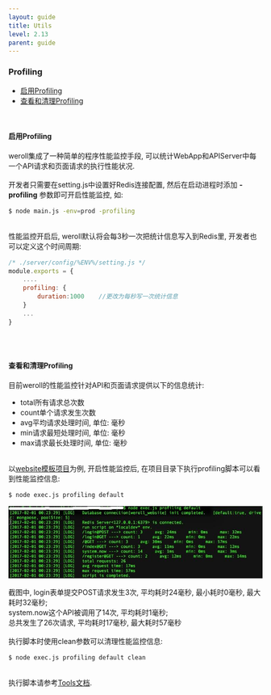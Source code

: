 ```yaml
---
layout: guide
title: Utils
level: 2.13
parent: guide
---
```


<h3>Profiling</h3>
<ul class="guide_index">
    <li><a href="#start">启用Profiling</a></li>
    <li><a href="#use">查看和清理Profiling</a></li>
</ul>
<br>
<h4><a name="start">启用Profiling</a></h4>
weroll集成了一种简单的程序性能监控手段, 可以统计WebApp和APIServer中每一个API请求和页面请求的执行性能状况.<br>
<br>
开发者只需要在setting.js中设置好Redis连接配置, 然后在启动进程时添加 <b>-profiling</b> 参数即可开启性能监控, 如:

```bash
$ node main.js -env=prod -profiling
```
<br>
性能监控开启后, weroll默认将会每3秒一次把统计信息写入到Redis里, 开发者也可以定义这个时间周期:<br>

```js
/* ./server/config/%ENV%/setting.js */
module.exports = {
    ....
    profiling: {
        duration:1000    //更改为每秒写一次统计信息
    }
    ...
}
```

<br>
<br>
<h4><a name="use">查看和清理Profiling</a></h4>
目前weroll的性能监控针对API和页面请求提供以下的信息统计:<br>
<ul class="explain short">
    <li><span>total</span><span>所有请求总次数</span></li>
    <li><span>count</span><span>单个请求发生次数</span></li>
    <li><span>avg</span><span>平均请求处理时间, 单位: 毫秒</span></li>
    <li><span>min</span><span>请求最短处理时间, 单位: 毫秒</span></li>
    <li><span>max</span><span>请求最长处理时间, 单位: 毫秒</span></li>
</ul>
<br>
以<a href="/guide/cli/#list" target="_blank">website模板项目</a>为例, 开启性能监控后, 在项目目录下执行profiling脚本可以看到性能监控信息:

```bash
$ node exec.js profiling default
```

<div class="screenshot">
<img src="/public/img/profiling_1.jpg">
</div>

截图中, login表单提交POST请求发生3次, 平均耗时24毫秒, 最小耗时0毫秒, 最大耗时32毫秒; <br>
system.now这个API被调用了14次, 平均耗时1毫秒;<br>
总共发生了26次请求, 平均耗时17毫秒, 最大耗时57毫秒
<br>
<br>
执行脚本时使用clean参数可以清理性能监控信息:

```bash
$ node exec.js profiling default clean
```

<br>
执行脚本请参考<a href="/guide/tool" target="_blank">Tools文档</a>.

